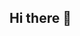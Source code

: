 ## Hi there 👋

<!--
**OlanikeCJ/OlanikeCJ** is a ✨ _special_ ✨ repository because its `README.md` (this file) appears on your GitHub profile.

Get to know me

- 🔭 I’m currently working on my final SQL project - EmployeesDataProject
- 🌱 I’m currently mastering my MySQL skills.
- 👯 I’m looking to collaborate on open source/ group projects.
- 💬 Ask me about anything. I'm happy to assist.
- 📫 How to reach me: preciouschijioke14@gmail.com
- 😄 Pronouns: she/her
- ⚡ Fun fact: I love to laugh. Ignore my avatar.
-->
